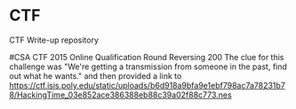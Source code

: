 # CTF
CTF Write-up repository

#CSA CTF 2015 Online Qualification Round
Reversing 200
The clue for this challenge was "We're getting a transmission from someone in the past, find out what he wants." and then provided a link to https://ctf.isis.poly.edu/static/uploads/b6d918a9bfa9e1ebf798ac7a78231b78/HackingTime_03e852ace386388eb88c39a02f88c773.nes
